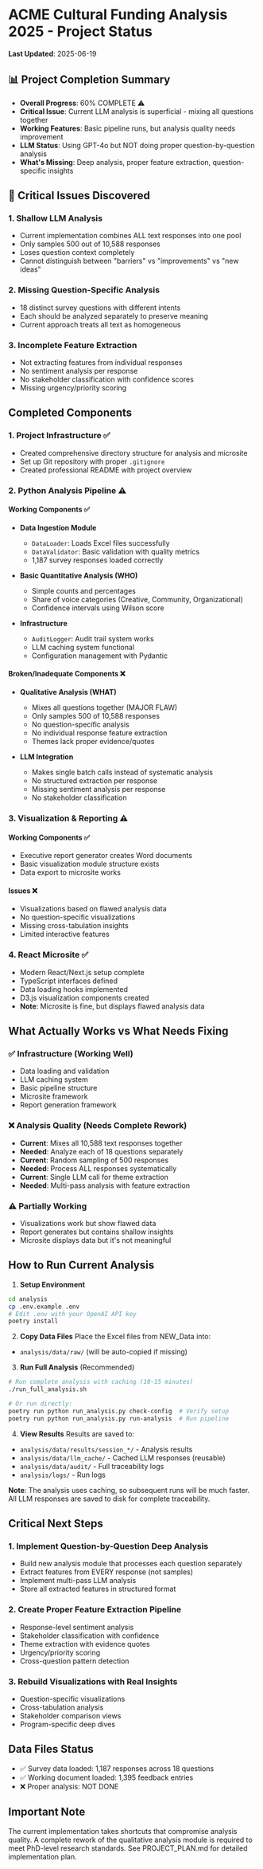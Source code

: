 # ACME Cultural Funding Analysis 2025 - Project Status

**Last Updated**: 2025-06-19

## 📊 Project Completion Summary
- **Overall Progress**: 60% COMPLETE ⚠️
- **Critical Issue**: Current LLM analysis is superficial - mixing all questions together
- **Working Features**: Basic pipeline runs, but analysis quality needs improvement
- **LLM Status**: Using GPT-4o but NOT doing proper question-by-question analysis
- **What's Missing**: Deep analysis, proper feature extraction, question-specific insights

## 🔴 Critical Issues Discovered

### 1. **Shallow LLM Analysis**
- Current implementation combines ALL text responses into one pool
- Only samples 500 out of 10,588 responses 
- Loses question context completely
- Cannot distinguish between "barriers" vs "improvements" vs "new ideas"

### 2. **Missing Question-Specific Analysis**
- 18 distinct survey questions with different intents
- Each should be analyzed separately to preserve meaning
- Current approach treats all text as homogeneous

### 3. **Incomplete Feature Extraction**
- Not extracting features from individual responses
- No sentiment analysis per response
- No stakeholder classification with confidence scores
- Missing urgency/priority scoring

## Completed Components

### 1. Project Infrastructure ✅
- Created comprehensive directory structure for analysis and microsite
- Set up Git repository with proper `.gitignore`
- Created professional README with project overview

### 2. Python Analysis Pipeline ⚠️

#### Working Components ✅
- **Data Ingestion Module**
  - `DataLoader`: Loads Excel files successfully
  - `DataValidator`: Basic validation with quality metrics
  - 1,187 survey responses loaded correctly
  
- **Basic Quantitative Analysis (WHO)**
  - Simple counts and percentages
  - Share of voice categories (Creative, Community, Organizational)
  - Confidence intervals using Wilson score
  
- **Infrastructure**
  - `AuditLogger`: Audit trail system works
  - LLM caching system functional
  - Configuration management with Pydantic

#### Broken/Inadequate Components ❌
- **Qualitative Analysis (WHAT)**
  - Mixes all questions together (MAJOR FLAW)
  - Only samples 500 of 10,588 responses
  - No question-specific analysis
  - No individual response feature extraction
  - Themes lack proper evidence/quotes
  
- **LLM Integration**
  - Makes single batch calls instead of systematic analysis
  - No structured extraction per response
  - Missing sentiment analysis per response
  - No stakeholder classification

### 3. Visualization & Reporting ⚠️

#### Working Components ✅
- Executive report generator creates Word documents
- Basic visualization module structure exists
- Data export to microsite works

#### Issues ❌
- Visualizations based on flawed analysis data
- No question-specific visualizations
- Missing cross-tabulation insights
- Limited interactive features

### 4. React Microsite ✅
- Modern React/Next.js setup complete
- TypeScript interfaces defined
- Data loading hooks implemented
- D3.js visualization components created
- **Note**: Microsite is fine, but displays flawed analysis data

## What Actually Works vs What Needs Fixing

### ✅ Infrastructure (Working Well)
- Data loading and validation
- LLM caching system  
- Basic pipeline structure
- Microsite framework
- Report generation framework

### ❌ Analysis Quality (Needs Complete Rework)
- **Current**: Mixes all 10,588 text responses together
- **Needed**: Analyze each of 18 questions separately
- **Current**: Random sampling of 500 responses
- **Needed**: Process ALL responses systematically
- **Current**: Single LLM call for theme extraction
- **Needed**: Multi-pass analysis with feature extraction

### ⚠️ Partially Working
- Visualizations work but show flawed data
- Report generates but contains shallow insights
- Microsite displays data but it's not meaningful

## How to Run Current Analysis

1. **Setup Environment**
```bash
cd analysis
cp .env.example .env
# Edit .env with your OpenAI API key
poetry install
```

2. **Copy Data Files**
Place the Excel files from NEW_Data into:
- `analysis/data/raw/` (will be auto-copied if missing)

3. **Run Full Analysis** (Recommended)
```bash
# Run complete analysis with caching (10-15 minutes)
./run_full_analysis.sh

# Or run directly:
poetry run python run_analysis.py check-config  # Verify setup
poetry run python run_analysis.py run-analysis  # Run pipeline
```

4. **View Results**
Results are saved to:
- `analysis/data/results/session_*/` - Analysis results
- `analysis/data/llm_cache/` - Cached LLM responses (reusable)
- `analysis/data/audit/` - Full traceability logs
- `analysis/logs/` - Run logs

**Note**: The analysis uses caching, so subsequent runs will be much faster.
All LLM responses are saved to disk for complete traceability.

## Critical Next Steps

### 1. **Implement Question-by-Question Deep Analysis**
- Build new analysis module that processes each question separately
- Extract features from EVERY response (not samples)
- Implement multi-pass LLM analysis
- Store all extracted features in structured format

### 2. **Create Proper Feature Extraction Pipeline**
- Response-level sentiment analysis
- Stakeholder classification with confidence
- Theme extraction with evidence quotes
- Urgency/priority scoring
- Cross-question pattern detection

### 3. **Rebuild Visualizations with Real Insights**
- Question-specific visualizations
- Cross-tabulation analysis
- Stakeholder comparison views
- Program-specific deep dives

## Data Files Status
- ✅ Survey data loaded: 1,187 responses across 18 questions
- ✅ Working document loaded: 1,395 feedback entries
- ❌ Proper analysis: NOT DONE

## Important Note
The current implementation takes shortcuts that compromise analysis quality. A complete rework of the qualitative analysis module is required to meet PhD-level research standards. See PROJECT_PLAN.md for detailed implementation plan.